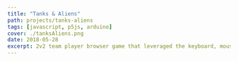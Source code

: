 ```yaml
---
title: "Tanks & Aliens"
path: projects/tanks-aliens
tags: [javascript, p5js, arduino]
cover: ./tanksAliens.png
date: 2018-05-28
excerpt: 2v2 team player browser game that leveraged the keyboard, mouse, and Arduino control stick.
---
```

